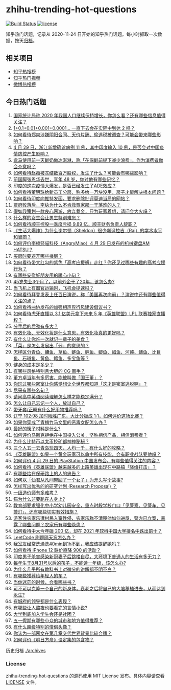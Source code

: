 # zhihu-trending-hot-questions

[![Build Status](https://github.com/justjavac/zhihu-trending-hot-questions/workflows/ci/badge.svg?branch=master)](https://github.com/justjavac/zhihu-trending-hot-questions/actions)
[![license](https://img.shields.io/github/license/justjavac/zhihu-trending-hot-questions)](https://github.com/justjavac/zhihu-trending-hot-questions/blob/master/LICENSE)

知乎热门话题，记录从 2020-11-24 日开始的知乎热门话题。每小时抓取一次数据，按天[归档](./archives)。

## 相关项目

- [知乎热搜榜](https://github.com/justjavac/zhihu-trending-top-search)
- [知乎热门视频](https://github.com/justjavac/zhihu-trending-hot-video)
- [微博热搜榜](https://github.com/justjavac/weibo-trending-hot-search)

## 今日热门话题

<!-- BEGIN -->
<!-- 最后更新时间 Fri Apr 30 2021 05:01:47 GMT+0800 (China Standard Time) -->

1. [国家统计局称 2020
   年我国人口继续保持增长，你怎么看？还有哪些信息值得关注？](https://www.zhihu.com/question/457140816)
2. [1+0.1+0.01+0.001+0.0001... 一直下去会在实际中到达 2
   吗？](https://www.zhihu.com/question/444218811)
3. [如何看待郑爽涉嫌阴阳合同、天价片酬、偷逃税被调查？可能会带来哪些影响？](https://www.zhihu.com/question/457029348)
4. [4 月 29 日，浙江新增确诊病例 11 例，其中印度输入 10
   例，是否会对中国疫情防控产生影响？](https://www.zhihu.com/question/457100652)
5. [盒马使用前一天鲜奶做冰淇淋，称「在保鲜前提下减少浪费」，作为消费者你会介意吗？](https://www.zhihu.com/question/456827779)
6. [如何看待赵薇被冻结数百万股权，发生了什么？可能会有哪些影响？](https://www.zhihu.com/question/457141906)
7. [前国脚张恩华去世，享年 48 岁，你对他有哪些记忆？](https://www.zhihu.com/question/457170964)
8. [印度的这次疫情大爆发，是否已经发生了ADE效应？](https://www.zhihu.com/question/456399195)
9. [如何看待董明珠给新员工分房，称多给一万块没用，房子才能解决根本问题？](https://www.zhihu.com/question/456846832)
10. [如何看待印度向推特发函，要求删除批评莫迪当局的网帖？](https://www.zhihu.com/question/456828756)
11. [贾府败落后，李纨为什么不肯救贾家那一干落难的人？](https://www.zhihu.com/question/413382261)
12. [假如我策划一款良心网游，放弃氪金，只为玩家着想，请问会大火吗？](https://www.zhihu.com/question/452046052)
13. [什么样的女生会让男生特别难忘？](https://www.zhihu.com/question/445195620)
14. [如何看待顺丰控股一季度亏损 9.89 亿，顺丰财务负责人辞职？](https://www.zhihu.com/question/456088079)
15. [《生活大爆炸》为什么谢尔顿（Sheldon）很少嘲讽拉吉（Raj）的学术水平和智商？](https://www.zhihu.com/question/452782047)
16. [如何评价李楠怒喵科技（AngryMiao）4 月 29 日发布的机械键盘AM
    HATSU？](https://www.zhihu.com/question/457163306)
17. [买房时要避开哪些楼层？](https://www.zhihu.com/question/447920355)
18. [如何看待带大红勾的紫色「高考应援裤」走红？你还见过哪些有趣的高考应援行为？](https://www.zhihu.com/question/457036620)
19. [有哪些安慰好朋友用的暖心小句？](https://www.zhihu.com/question/423693212)
20. [45岁失业3个月了，以前外企干了20年，该怎么办?](https://www.zhihu.com/question/453104891)
21. [当飞机上有器官运输时，飞机会提速吗？](https://www.zhihu.com/question/453406019)
22. [如何看待拜登发表上任百日演说，称「美国再次向前」？演说中还有哪些值得关注的点？](https://www.zhihu.com/question/457103607)
23. [如何看待曲协发布的加强相声界行风建设倡议书？](https://www.zhihu.com/question/457138970)
24. [如何看待虎牙直播以 3.1 亿美元拿下未来 5 年《英雄联盟》LPL
    联赛独家直播权？](https://www.zhihu.com/question/457004985)
25. [分手后的后劲有多大？](https://www.zhihu.com/question/440316118)
26. [有效化妆、无效化妆是什么意思，有效化妆真的更好吗？](https://www.zhihu.com/question/445017526)
27. [有什么让你吃一次就记一辈子的美食？](https://www.zhihu.com/question/442763529)
28. [「菜」是怎么发展出「弱」的意思的？](https://www.zhihu.com/question/454980442)
29. [怎样区分青鱼、鳙鱼、草鱼、鲢鱼、鲤鱼、鲫鱼、鲳鱼、河鲀、鳝鱼、比目鱼、石斑鱼、黄鱼、鳕鱼、多宝鱼等？](https://www.zhihu.com/question/46703898)
30. [健身的成本是多少？](https://www.zhihu.com/question/58355167)
31. [有哪些风格特别且大胆的 CG 画手？](https://www.zhihu.com/question/33526505)
32. [董方卓当年有多厉害，能被叫做「国王董」？](https://www.zhihu.com/question/34886516)
33. [你玩过哪些密室让你感觉想让全世界都知道「这才是密室逃脱啊」？](https://www.zhihu.com/question/319279638)
34. [尼采有哪些名句？](https://www.zhihu.com/question/368233780)
35. [请问高中英语阅读理解怎么样才能稳定满分？](https://www.zhihu.com/question/309325332)
36. [怎么让自己忘记一个人，放过自己？](https://www.zhihu.com/question/456808503)
37. [带牙套/正畸有什么好用物推荐吗？](https://www.zhihu.com/question/263947314)
38. [辽宁 102:98 加时险胜广东，大比分扳成
    1:1，如何评价这场比赛？](https://www.zhihu.com/question/457178922)
39. [如果你穿成了青梅竹马文里的恶毒女配怎么办？](https://www.zhihu.com/question/397987454)
40. [最好的筷子材料是什么?](https://www.zhihu.com/question/21549358)
41. [如何评价马斯克拒绝在中国投入公关，坚称相信产品、相信消费者？](https://www.zhihu.com/question/457012576)
42. [为什么比特币以太币挖矿都神神秘秘？](https://www.zhihu.com/question/456031920)
43. [三个人五一去青岛玩四天，人均一千，有什么好的攻略？](https://www.zhihu.com/question/455036673)
44. [《英雄联盟》如果一个黄金玩家可以命中所有技能，会有职业战队要他吗？](https://www.zhihu.com/question/454200921)
45. [如何评价 4 月 29 日的 PlayStation
    中国发布会，有哪些值得关注的内容？](https://www.zhihu.com/question/456103601)
46. [如何看待《英雄联盟》越来越多的上路英雄出现在中路搞「降维打击」？](https://www.zhihu.com/question/456150071)
47. [有哪些给在保研路上的人的忠告？](https://www.zhihu.com/question/370011250)
48. [如何以「仙君从凡间带回了一个女子」为开头写个故事?](https://www.zhihu.com/question/432356881)
49. [怎样写出优秀的的研究计划 (Research Proposal)
    ？](https://www.zhihu.com/question/23695058)
50. [一级造价师有多难考？](https://www.zhihu.com/question/408061696)
51. [猫为什么非要趴在人身上?](https://www.zhihu.com/question/456102586)
52. [教育部要求强化中小学幼儿园安全，重点时段学校门口「见警察、见警车、见警灯」，还有哪些切实有效措施？](https://www.zhihu.com/question/457099403)
53. [游客住农家乐遭村民入室性侵，农家乐称不清楚他如何进屋，警方已立案，暴露了哪些问题？农家乐有哪些隐患？](https://www.zhihu.com/question/456979537)
54. [如何看待中大今年砸 200 亿，却在 2021
    年软科中国大学排名中跌出前十？](https://www.zhihu.com/question/456601034)
55. [LeetCode 刷题隔天忘怎么办？](https://www.zhihu.com/question/379857231)
56. [我室友经常洗澡洗40min到1h不到，我应该提醒她吗？](https://www.zhihu.com/question/456731420)
57. [如何看待 iPhone 12 跌价直降 900 的活动？](https://www.zhihu.com/question/455284196)
58. [印度男子杀害感染新冠妻子后跳楼自尽，大环境下普通人的生活有多无力？](https://www.zhihu.com/question/456933930)
59. [每年生于8月31号以后的孩子，不能读一年级，该怎么办?](https://www.zhihu.com/question/456626454)
60. [为什么几乎所有教科书上对微分的讲解都不明不白？](https://www.zhihu.com/question/438795295)
61. [有哪些推荐给年轻人的车？](https://www.zhihu.com/question/351728964)
62. [当你迷茫的时候，会看哪些书？](https://www.zhihu.com/question/454224694)
63. [可不可以克隆一个自己的新身体，衰老之后将自己的大脑移植进去，从而达到永生?](https://www.zhihu.com/question/437796896)
64. [有城府的领导都是什么表现？](https://www.zhihu.com/question/299985054)
65. [有哪些让人熬夜也要看完的言情小说?](https://www.zhihu.com/question/332155810)
66. [大学到底加入学生会还是社团？](https://www.zhihu.com/question/64631466)
67. [五一假期有哪些小众的城市和地方值得推荐？](https://www.zhihu.com/question/454880823)
68. [有什么超级特别的情侣头像？](https://www.zhihu.com/question/276562790)
69. [你认为一部网文在第几章交代世界背景比较合适？](https://www.zhihu.com/question/453894423)
70. [如何评价《明日方舟》设定集的包含物？](https://www.zhihu.com/question/456988607)

<!-- END -->

历史归档 [./archives](./archives)

### License

[zhihu-trending-hot-questions](https://github.com/justjavac/zhihu-trending-hot-questions)
的源码使用 MIT License 发布。具体内容请查看 [LICENSE](./LICENSE) 文件。
